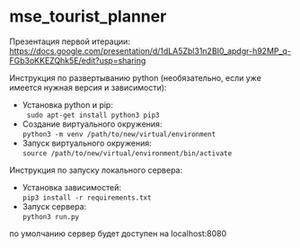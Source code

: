 # mse_tourist_planner

Презентация первой итерации:  
https://docs.google.com/presentation/d/1dLA5Zbl31n2BI0_apdgr-h92MP_q-FGb3oKKEZQhk5E/edit?usp=sharing


Инструкция по развертыванию python (необязательно, если уже имеется нужная версия и зависимости):
* Установка python и pip:  
` sudo apt-get install python3 pip3`
* Создание виртуального окружения:  
`python3 -m venv /path/to/new/virtual/environment`
* Запуск виртуального окружения:  
`source /path/to/new/virtual/environment/bin/activate`

Инструкция по запуску локального сервера:  
* Установка зависимостей:  
`pip3 install -r requirements.txt  `
* Запуск сервера:  
`python3 run.py ` 

по умолчанию сервер будет доступен на localhost:8080  
